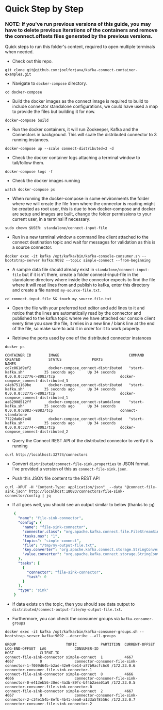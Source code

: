 # Quick Step by Step

### NOTE: If you've run previous versions of this guide, you may have to delete previous iterations of the containers and remove the connect.offsets files generated by the previous versions.

Quick steps to run this folder's content, required to open multiple terminals when needed.

-  Check out this repo. 

`git clone git@github.com:joelforjava/kafka-connect-container-examples.git`

-  Navigate to `docker-compose` directory.

`cd docker-compose`

-  Build the docker images as the connect image is required to build to include connector standalone configurations, we 
could have used a map to provide the files but building it for now.

`docker-compose build`

-  Run the docker containers, it will run Zookeeper, Kafka and the Connectors in background. This will scale the distributed connector to 3 running instances.

`docker-compose up --scale connect-distributed=3 -d`

- Check the docker container logs attaching a terminal window to tail/follow them.

`docker-compose logs -f`

- Check the docker images running

`watch docker-compose ps`

- When running the docker-compose in some environments the folder where we will create the file from where the connector
is reading might be created as root user, this is due to how docker-compose and docker are setup and images are built,
change the folder permissions to your current user, in a terminal if necessary: 

`sudo chown $USER: standalone/connect-input-file`

-  Run in a new terminal window a command line client attached to the connect destination topic and wait for messages 
for validation as this is a source connector.

`docker exec -it kafka /opt/kafka/bin/kafka-console-consumer.sh --bootstrap-server kafka:9092 --topic simple-connect --from-beginning`

- A sample data file should already exist in `standalone/connect-input-file` but if it isn't there, create a folder connect-input-file in the standalone directory where inside the connector expects to find the file where it will read lines from and publish to kafka, enter this directory and create a file named `my-source-file.txt`.

`cd connect-input-file && touch my-source-file.txt`

- Open the file with your preferred text editor and add lines to it and notice that the lines are automatically read by
the connector and published to the kafka topic where we have attached our console client every time you save the file,
it relies in a new line / blank line at the end of the file, so make sure to add it in order for it to work properly.

- Retrieve the ports used by one of the distributed connector instances

`docker ps`

    CONTAINER ID        IMAGE                                COMMAND                  CREATED             STATUS              PORTS                                                NAMES
    cd7c061d9ef2        docker-compose_connect-distributed   "start-kafka.sh"         35 seconds ago      Up 34 seconds       0.0.0.0:32776->8083/tcp                              docker-compose_connect-distributed_3
    c4eb751169be        docker-compose_connect-distributed   "start-kafka.sh"         35 seconds ago      Up 34 seconds       0.0.0.0:32775->8083/tcp                              docker-compose_connect-distributed_1
    aa62908512ff        docker-compose_connect-standalone    "start-kafka.sh"         35 seconds ago      Up 34 seconds       0.0.0.0:8083->8083/tcp                               connect-standalone
    7722da0e7e48        docker-compose_connect-distributed   "start-kafka.sh"         35 seconds ago      Up 34 seconds       0.0.0.0:32774->8083/tcp                              docker-compose_connect-distributed_2


- Query the Connect REST API of the distributed connector to verify it is running

`curl http://localhost:32774/connectors`

- Convert `distributed/connect-file-sink.properties` to JSON format. I've provided a version of this as `connect-file-sink.json`.

- Push this JSON file content to the REST API

`curl -XPUT -H "Content-Type: application/json"  --data "@connect-file-sink.json" http://localhost:18083/connectors/file-sink-connector/config | jq`

- If all goes well, you should see an output similar to below (thanks to `jq`)

```yaml
    {
      "name": "file-sink-connector",
      "config": {
        "name": "file-sink-connector",
        "connector.class": "org.apache.kafka.connect.file.FileStreamSinkConnector",
        "tasks.max": "1",
        "topics": "simple-connect",
        "file": "/tmp/my-output-file.txt",
        "key.converter": "org.apache.kafka.connect.storage.StringConverter",
        "value.converter": "org.apache.kafka.connect.storage.StringConverter"
      },
      "tasks": [
        {
          "connector": "file-sink-connector",
          "task": 0
        }
      ],
      "type": "sink"
    }
```

- If data exists on the topic, then you should see data output to `distributed/connect-output-file/my-output-file.txt`.

- Furthermore, you can check the consumer groups via `kafka-consumer-groups`

`docker exec -it kafka /opt/kafka/bin/kafka-consumer-groups.sh --bootstrap-server kafka:9092 --describe --all-groups`

    GROUP                       TOPIC           PARTITION  CURRENT-OFFSET  LOG-END-OFFSET  LAG             CONSUMER-ID                                                                   HOST            CLIENT-ID
    connect-file-sink-connector simple-connect  1          4667            4667            0               connector-consumer-file-sink-connector-1-f009d64b-b2ad-42e9-be14-a77b9acfc6c0 /172.23.0.6     connector-consumer-file-sink-connector-1
    connect-file-sink-connector simple-connect  0          4666            4666            0               connector-consumer-file-sink-connector-0-e413eb56-30ec-4a3b-89fc-bf4b2aea01a9 /172.23.0.5     connector-consumer-file-sink-connector-0
    connect-file-sink-connector simple-connect  2          4667            4667            0               connector-consumer-file-sink-connector-2-c34e154b-8efb-4b41-aea0-a133a5f8556c /172.23.0.7     connector-consumer-file-sink-connector-2


